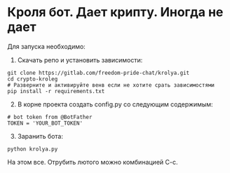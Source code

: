 # Кроля бот. Дает крипту. Иногда не дает

Для запуска необходимо:
1. Скачать репо и установить зависимости:
```
git clone https://gitlab.com/freedom-pride-chat/krolya.git
cd crypto-kroleg
# Разверните и активируйте венв если не хотите срать зависимостями
pip install -r requirements.txt
```
2. В корне проекта создать config.py со следующим содержимым:
```
# bot token from @BotFather
TOKEN = 'YOUR_BOT_TOKEN'
```
3. Заранить бота:
```
python krolya.py
```

На этом все. Отрубить лютого можно комбинацией C-c.
